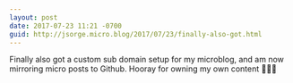 ```yaml
---
layout: post
date: 2017-07-23 11:21 -0700
guid: http://jsorge.micro.blog/2017/07/23/finally-also-got.html
---
```

Finally also got a custom sub domain setup for my microblog, and am now mirroring micro posts to Github. Hooray for owning my own content 🎉🎉🎉
